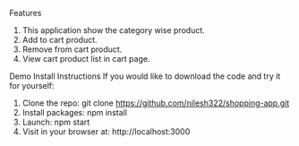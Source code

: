 Features
 1. This application show the category wise product.
 2. Add to cart product.
 3. Remove from cart product.
 4. View cart product list in cart page.
 
Demo Install Instructions
  If you would like to download the code and try it for yourself:

  1. Clone the repo: git clone https://github.com/nilesh322/shopping-app.git
  2. Install packages: npm install
  3. Launch: npm start
  4. Visit in your browser at: http://localhost:3000
